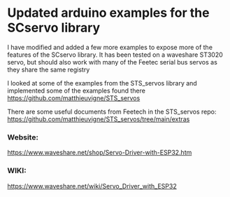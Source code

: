 # Updated arduino examples for the SCservo library

I have modified and added a few more examples to expose more of the features of the SCservo library.
It has been tested on a waveshare ST3020 servo, but should also work with many of the Feetec serial bus servos as they share the same registry

I looked at some of the examples from the STS_servos library and implemented some of the examples found there
https://github.com/matthieuvigne/STS_servos

There are some useful documents from Feetech in the STS_servos repo: https://github.com/matthieuvigne/STS_servos/tree/main/extras

### Website:

https://www.waveshare.net/shop/Servo-Driver-with-ESP32.htm

### WIKI:

https://www.waveshare.net/wiki/Servo_Driver_with_ESP32

